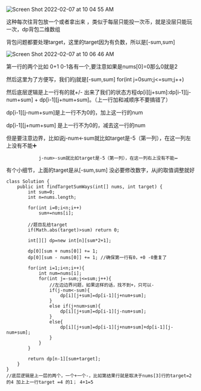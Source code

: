 ![Screen Shot 2022-02-07 at 10 04 55 AM](https://user-images.githubusercontent.com/59748598/152846001-24efb10a-19f2-4dc9-8a35-89ef2366f95b.png)

这种每次往背包放一个或者拿出来 ，类似于每层只能投一次币，就是没层只能玩一次，dp背包二维数组

背包问题都要处理target，这里的target因为有负数，所以是[-sum,sum]

![Screen Shot 2022-02-07 at 10 06 46 AM](https://user-images.githubusercontent.com/59748598/152846261-c0efe56b-5a5f-49d5-93ec-a69a74978396.png)

第一行的两个比如 0+1 0-1各有一个,要注意如果是nums[0]=0那么0就是2

然后这里为了方便写，我们的j就是[-sum,sum] for(int j=0sum;j<=sum;j++)

然后底层逻辑是上一行有的就+/- 出来了我们的状态方程dp[i][j+sum]:dp[i-1][j-num+sum] + dp[i-1][j+num+sum]。（上一行加和减顺序不要搞错了）

dp[i-1][j-num+sum]是上一行不为0的，加上这一行的num 

dp[i-1][j+num+sum] 是上一行不为0的，减去这一行的num

但是要注意边界，比如说j-num<-sum就比如target是-5（第一列），在这一列左上没有不能➕

                j-num>-sum就比如target是-5（第一列），在这一列右上没有不能➖ 

有个小细节，上面的target是从[-sum,sum] 没必要修改数字，从j的取值调整就好

```` 
class Solution {
    public int findTargetSumWays(int[] nums, int target) {
        int sum=0;
        int n=nums.length;
        
        for(int i=0;i<n;i++)
            sum+=nums[i];
        
        //题目乱给target
        if(Math.abs(target)>sum) return 0;
        
        int[][] dp=new int[n][sum*2+1];
        
        dp[0][sum + nums[0]] += 1;
	    dp[0][sum - nums[0]] += 1; //确保第一行有0，+0 -0重复了
        
        for(int i=1;i<n;i++){
            int num=nums[i];
            for(int j=-sum;j<=sum;j++){
                //左边边界问题，如果这样的话，找不到+，只可以-
                if(j-num<-sum){
                    dp[i][j+sum]=dp[i-1][j+num+sum];
                }
                else if(j+num>sum){
                    dp[i][j+sum]=dp[i-1][j-num+sum];
                }
                else{
                    dp[i][j+sum]=dp[i-1][j+num+sum]+dp[i-1][j-num+sum];
                }
            }
        }
        
        return dp[n-1][sum+target];
    }
}
//底层逻辑是上一层的两个，一个+一个-，比如第结果行就是取决于nums[3]行的target=2 的4 加上上一行target =4 的1； 4+1=5
````



